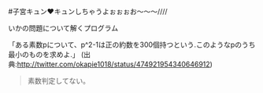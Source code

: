 #子宮キュン♥キュンしちゃうよぉぉぉお〜〜〜////

いかの問題について解くプログラム

「ある素数pについて、p^2-1は正の約数を300個持つという.このようなpのうち最小のものを求めよ.」
(出典:http://twitter.com/okapie1018/status/474921954340646912)


> 素数判定してない。
